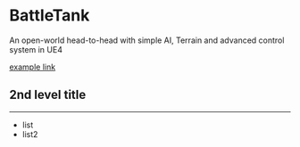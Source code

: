 # BattleTank
An open-world head-to-head with simple AI, Terrain and advanced control system in UE4

[example link](http://google.com)
## 2nd level title
---
* list
* list2
